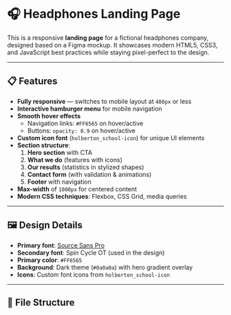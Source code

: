 # 🎧 Headphones Landing Page  

This is a responsive **landing page** for a fictional headphones company, designed based on a Figma mockup. It showcases modern HTML5, CSS3, and JavaScript best practices while staying pixel-perfect to the design.  

---

## 📋 Features  

- **Fully responsive** — switches to mobile layout at `480px` or less  
- **Interactive hamburger menu** for mobile navigation  
- **Smooth hover effects**  
  - Navigation links: `#FF6565` on hover/active  
  - Buttons: `opacity: 0.9` on hover/active  
- **Custom icon font** (`holberton_school-icon`) for unique UI elements  
- **Section structure**:
  1. **Hero section** with CTA  
  2. **What we do** (features with icons)  
  3. **Our results** (statistics in stylized shapes)  
  4. **Contact form** (with validation & animations)  
  5. **Footer** with navigation  
- **Max-width** of `1000px` for centered content  
- **Modern CSS techniques**: Flexbox, CSS Grid, media queries  

---

## 🖼 Design Details  

- **Primary font**: [Source Sans Pro](https://fonts.google.com/specimen/Source+Sans+Pro)  
- **Secondary font**: Spin Cycle OT (used in the design)  
- **Primary color**: `#FF6565`  
- **Background**: Dark theme (`#0a0a0a`) with hero gradient overlay  
- **Icons**: Custom font icons from `holberton_school-icon`  

---

## 📂 File Structure  



